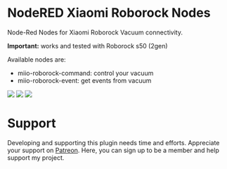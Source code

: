 # NodeRED Xiaomi Roborock Nodes

Node-Red Nodes for Xiaomi Roborock Vacuum connectivity.

<b>Important:</b> works and tested with Roborock s50 (2gen)

Available nodes are:
* miio-roborock-command: control your vacuum
* miio-roborock-event: get events from vacuum

<img src="https://github.com/andreypopov/node-red-contrib-miio-roborock/blob/master/readme/1-2.png?raw=true">
<img src="https://github.com/andreypopov/node-red-contrib-miio-roborock/blob/master/readme/2.png?raw=true">
<img src="https://github.com/andreypopov/node-red-contrib-miio-roborock/blob/master/readme/3.png?raw=true">



# Support
Developing and supporting this plugin needs time and efforts. Appreciate your support on [Patreon](https://www.patreon.com/bePatron?u=12661781). Here, you can sign up to be a member and help support my project.
